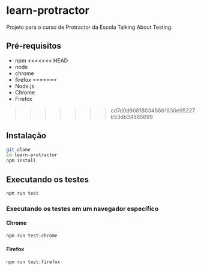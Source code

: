# learn-protractor

Projeto para o curso de Protractor da Escola Talking About Testing.

## Pré-requisitos

- npm
<<<<<<< HEAD
- node
- chrome
- firefox
=======
- Node.js
- Chrome
- Firefox
>>>>>>> cd7d0d908180348661630e95227b53db34865699

## Instalação

```bash
git clone
cd learn-protractor
npm install
```

## Executando os testes

```bash
npm run test
```

### Executando os testes em um navegador específico

#### Chrome

```bash
npm run test:chrome
```

#### Firefox

```bash
npm run test:firefox
```
